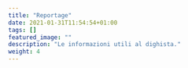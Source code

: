 ```yaml
---
title: "Reportage"
date: 2021-01-31T11:54:54+01:00
tags: []
featured_image: ""
description: "Le informazioni utili al dighista."
weight: 4
---
```

